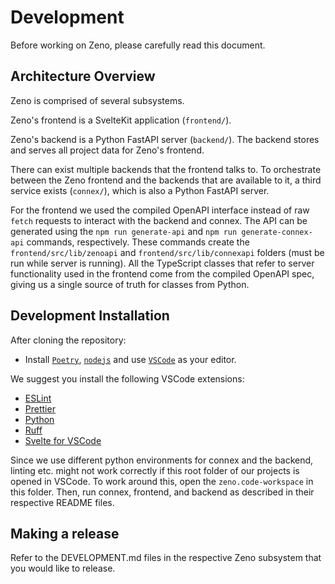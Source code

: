 # Development

Before working on Zeno, please carefully read this document.

## Architecture Overview

Zeno is comprised of several subsystems.

Zeno's frontend is a SvelteKit application (`frontend/`).

Zeno's backend is a Python FastAPI server (`backend/`). The backend stores and serves all project data for Zeno's frontend.

There can exist multiple backends that the frontend talks to. To orchestrate between the Zeno frontend and the backends that are available to it, a third service exists (`connex/`), which is also a Python FastAPI server.

For the frontend we used the compiled OpenAPI interface instead of raw `fetch` requests to interact with the backend and connex.
The API can be generated using the `npm run generate-api` and `npm run generate-connex-api` commands, respectively.
These commands create the `frontend/src/lib/zenoapi` and `frontend/src/lib/connexapi` folders (must be run while server is running).
All the TypeScript classes that refer to server functionality used in the frontend come from the compiled OpenAPI spec, giving us a single source of truth for classes from Python.

## Development Installation

After cloning the repository:

- Install [`Poetry`](https://python-poetry.org/docs/master/#installing-with-the-official-installer), [`nodejs`](https://nodejs.org/en/download/) and use [`VSCode`](https://code.visualstudio.com/) as your editor.

We suggest you install the following VSCode extensions:

- [ESLint](https://marketplace.visualstudio.com/items?itemName=dbaeumer.vscode-eslint)
- [Prettier](https://marketplace.visualstudio.com/items?itemName=esbenp.prettier-vscode)
- [Python](https://marketplace.visualstudio.com/items?itemName=ms-python.python)
- [Ruff](https://marketplace.visualstudio.com/items?itemName=charliermarsh.ruff)
- [Svelte for VSCode](https://marketplace.visualstudio.com/items?itemName=svelte.svelte-vscode)

Since we use different python environments for connex and the backend, linting etc. might not work correctly if this root folder of our projects is opened in VSCode.
To work around this, open the `zeno.code-workspace` in this folder. Then, run connex, frontend, and backend as described in their respective README files.

## Making a release

Refer to the DEVELOPMENT.md files in the respective Zeno subsystem that you would like to release.
